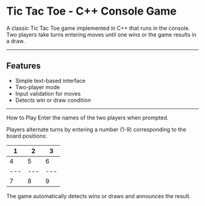 # Tic Tac Toe - C++ Console Game

A classic Tic Tac Toe game implemented in C++ that runs in the console.  
Two players take turns entering moves until one wins or the game results in a draw.

---

## Features

- Simple text-based interface
- Two-player mode
- Input validation for moves
- Detects win or draw condition

---

How to Play
Enter the names of the two players when prompted.

Players alternate turns by entering a number (1-9) corresponding to the board positions:

 1 | 2 | 3
---|---|---
 4 | 5 | 6
---|---|---
 7 | 8 | 9
The game automatically detects wins or draws and announces the result.
